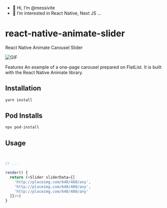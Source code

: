 - 👋 Hi, I’m @messivite
- 👀 I’m interested in React Native, Next JS ...

# react-native-animate-slider
React Native Animate Carousel Slider 

![GIF](final.gif)

Features
An example of a one-page carousel prepared on FlatList. It is built with the React Native Animate library.



## Installation

```bash
yarn install
```
## Pod Installs
```bash
npx pod-install
```

## Usage

```javascript


// ...

render() {
  return (<Slider sliderData={[
    'http://placeimg.com/640/480/any',
    'http://placeimg.com/640/480/any',
    'http://placeimg.com/640/480/any'
  ]}/>)
}
```

